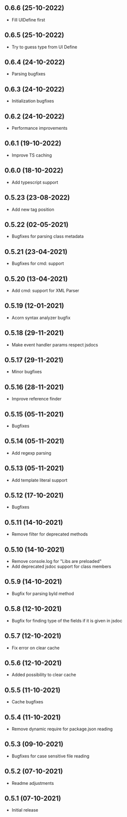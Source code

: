 ## 0.6.6 (25-10-2022)

-   Fill UIDefine first

## 0.6.5 (25-10-2022)

-   Try to guess type from UI Define

## 0.6.4 (24-10-2022)

-   Parsing bugfixes

## 0.6.3 (24-10-2022)

-   Initialization bugfixes

## 0.6.2 (24-10-2022)

-   Performance improvements

## 0.6.1 (19-10-2022)

-   Improve TS caching

## 0.6.0 (18-10-2022)

-   Add typescript support

## 0.5.23 (23-08-2022)

-   Add new tag position

## 0.5.22 (02-05-2021)

-   Bugfixes for parsing class metadata

## 0.5.21 (23-04-2021)

-   Bugfixes for cmd: support

## 0.5.20 (13-04-2021)

-   Add cmd: support for XML Parser

## 0.5.19 (12-01-2021)

-   Acorn syntax analyzer bugfix

## 0.5.18 (29-11-2021)

-   Make event handler params respect jsdocs

## 0.5.17 (29-11-2021)

-   Minor bugfixes

## 0.5.16 (28-11-2021)

-   Improve reference finder

## 0.5.15 (05-11-2021)

-   Bugfixes

## 0.5.14 (05-11-2021)

-   Add regexp parsing

## 0.5.13 (05-11-2021)

-   Add template literal support

## 0.5.12 (17-10-2021)

-   Bugfixes

## 0.5.11 (14-10-2021)

-   Remove filter for deprecated methods

## 0.5.10 (14-10-2021)

-   Remove console.log for "Libs are preloaded"
-   Add deprecated jsdoc support for class members

## 0.5.9 (14-10-2021)

-   Bugfix for parsing byId method

## 0.5.8 (12-10-2021)

-   Bugfix for finding type of the fields if it is given in jsdoc

## 0.5.7 (12-10-2021)

-   Fix error on clear cache

## 0.5.6 (12-10-2021)

-   Added possibility to clear cache

## 0.5.5 (11-10-2021)

-   Cache bugfixes

## 0.5.4 (11-10-2021)

-   Remove dynamic require for package.json reading

## 0.5.3 (09-10-2021)

-   Bugfixes for case sensitive file reading

## 0.5.2 (07-10-2021)

-   Readme adjustments

## 0.5.1 (07-10-2021)

-   Initial release
